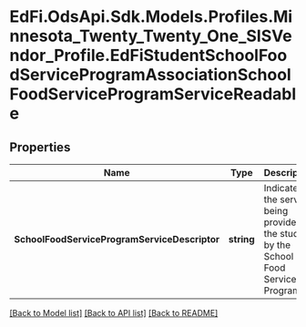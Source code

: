 # EdFi.OdsApi.Sdk.Models.Profiles.Minnesota_Twenty_Twenty_One_SISVendor_Profile.EdFiStudentSchoolFoodServiceProgramAssociationSchoolFoodServiceProgramServiceReadable
## Properties

Name | Type | Description | Notes
------------ | ------------- | ------------- | -------------
**SchoolFoodServiceProgramServiceDescriptor** | **string** | Indicates the service being provided to the student by the School Food Service Program. | 

[[Back to Model list]](../README.md#documentation-for-models) [[Back to API list]](../README.md#documentation-for-api-endpoints) [[Back to README]](../README.md)


